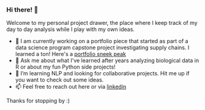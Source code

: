 ### Hi there! 👋

Welcome to my personal project drawer, the place where I keep track of my day to day analysis while I play with my own ideas.
- 🔭    I am currently working on a portfolio piece that started as part of a data science program capstone project investigating supply chains. I learned a ton! Here's a [portfolio sneek peak](https://angienic.github.io/Portfolio/)
- 💬    Ask me about what I've learned after years analyzing biological data in R or about my fun Python side projects!
- 🌱    I’m learning NLP and looking for collaborative projects. Hit me up if you want to check out some ideas.
- 📫    Feel free to reach out here or via [linkedin](linkedin.com/in/angienicolas/)

Thanks for stopping by :)

<!--
**angienic/angienic** is a ✨ _special_ ✨ repository because its `README.md` (this file) appears on your GitHub profile.

Here are some ideas to get you started:

- 🔭 I’m currently working on ...
- 🌱 I’m currently learning ...
- 👯 I’m looking to collaborate on ...
- 🤔 I’m looking for help with ...
- 💬 Ask me about ...
- 📫 How to reach me: ...
- 😄 Pronouns: ...
- ⚡ Fun fact: ...
-->
